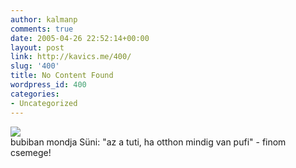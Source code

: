 ```yaml
---
author: kalmanp
comments: true
date: 2005-04-26 22:52:14+00:00
layout: post
link: http://kavics.me/400/
slug: '400'
title: No Content Found
wordpress_id: 400
categories:
- Uncategorized
---
```


![](http://kavics.freeblog.hu/Files/pufi.JPG)  
bubiban mondja Süni: "az a tuti, ha otthon mindig van pufi" - finom csemege!
